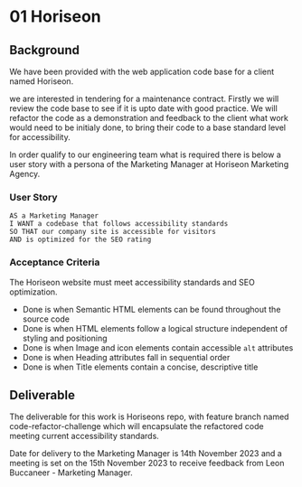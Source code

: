 # 01 Horiseon

## Background

We have been provided with the web application code base for a client named Horiseon.

we are interested in tendering for a maintenance contract. Firstly we will review the 
code base to see if it is upto date with good practice. We will refactor the code as a demonstration 
and feedback to the client what work would need to be initialy done, to bring their code to a base standard level for accessibility.

In order qualify to our engineering team what is required there is below a user story with a persona of the  Marketing Manager at Horiseon Marketing Agency.

### User Story

```
AS a Marketing Manager
I WANT a codebase that follows accessibility standards
SO THAT our company site is accessible for visitors
AND is optimized for the SEO rating 
```

### Acceptance Criteria

The Horiseon website must meet accessibility standards and SEO optimization. 

* Done is when Semantic HTML elements can be found throughout the source code
* Done is when HTML elements follow a logical structure independent of styling and positioning
* Done is when Image and icon elements contain accessible `alt` attributes
* Done is when Heading attributes fall in sequential order
* Done is when Title elements contain a concise, descriptive title

## Deliverable

The deliverable for this work is Horiseons repo, with feature branch named code-refactor-challenge which will encapsulate the refactored code meeting current accessibility standards.

Date for delivery to the Marketing Manager is 14th November 2023 and a meeting is set on the 15th November 2023 to receive feedback from Leon Buccaneer - Marketing Manager. 